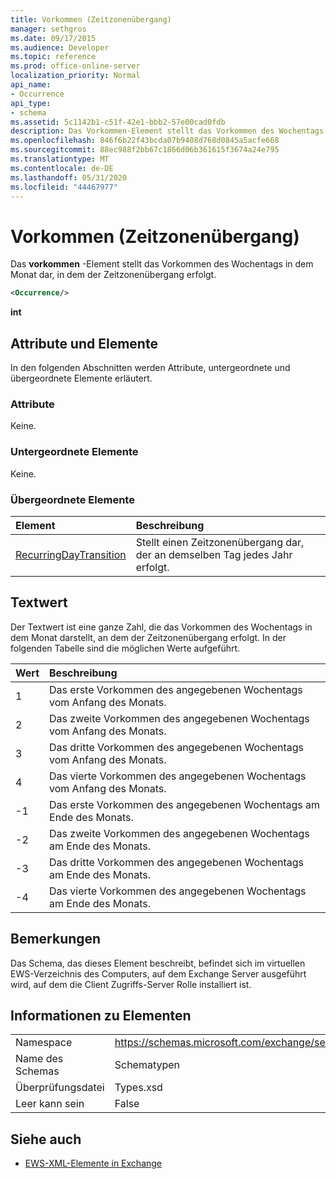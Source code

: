 ```yaml
---
title: Vorkommen (Zeitzonenübergang)
manager: sethgros
ms.date: 09/17/2015
ms.audience: Developer
ms.topic: reference
ms.prod: office-online-server
localization_priority: Normal
api_name:
- Occurrence
api_type:
- schema
ms.assetid: 5c1142b1-c51f-42e1-bbb2-57e00cad0fdb
description: Das Vorkommen-Element stellt das Vorkommen des Wochentags in dem Monat dar, in dem der Zeitzonenübergang erfolgt.
ms.openlocfilehash: 846f6b22f43bcda07b9408d768d0845a5acfe668
ms.sourcegitcommit: 88ec988f2bb67c1866d06b361615f3674a24e795
ms.translationtype: MT
ms.contentlocale: de-DE
ms.lasthandoff: 05/31/2020
ms.locfileid: "44467977"
---
```

# <a name="occurrence-time-zone-transition"></a>Vorkommen (Zeitzonenübergang)

Das **vorkommen** -Element stellt das Vorkommen des Wochentags in dem Monat dar, in dem der Zeitzonenübergang erfolgt. 
  
```xml
<Occurrence/>
```

**int**

## <a name="attributes-and-elements"></a>Attribute und Elemente

In den folgenden Abschnitten werden Attribute, untergeordnete und übergeordnete Elemente erläutert.
  
### <a name="attributes"></a>Attribute

Keine.
  
### <a name="child-elements"></a>Untergeordnete Elemente

Keine.
  
### <a name="parent-elements"></a>Übergeordnete Elemente

|**Element**|**Beschreibung**|
|:-----|:-----|
|[RecurringDayTransition](recurringdaytransition.md) <br/> |Stellt einen Zeitzonenübergang dar, der an demselben Tag jedes Jahr erfolgt.  <br/> |
   
## <a name="text-value"></a>Textwert

Der Textwert ist eine ganze Zahl, die das Vorkommen des Wochentags in dem Monat darstellt, an dem der Zeitzonenübergang erfolgt. In der folgenden Tabelle sind die möglichen Werte aufgeführt.
  
|**Wert**|**Beschreibung**|
|:-----|:-----|
|1  <br/> |Das erste Vorkommen des angegebenen Wochentags vom Anfang des Monats.  <br/> |
|2  <br/> |Das zweite Vorkommen des angegebenen Wochentags vom Anfang des Monats.  <br/> |
|3  <br/> |Das dritte Vorkommen des angegebenen Wochentags vom Anfang des Monats.  <br/> |
|4   <br/> |Das vierte Vorkommen des angegebenen Wochentags vom Anfang des Monats.  <br/> |
|-1  <br/> |Das erste Vorkommen des angegebenen Wochentags am Ende des Monats.  <br/> |
|-2  <br/> |Das zweite Vorkommen des angegebenen Wochentags am Ende des Monats.  <br/> |
|-3  <br/> |Das dritte Vorkommen des angegebenen Wochentags am Ende des Monats.  <br/> |
|-4  <br/> |Das vierte Vorkommen des angegebenen Wochentags am Ende des Monats.  <br/> |
   
## <a name="remarks"></a>Bemerkungen

Das Schema, das dieses Element beschreibt, befindet sich im virtuellen EWS-Verzeichnis des Computers, auf dem Exchange Server ausgeführt wird, auf dem die Client Zugriffs-Server Rolle installiert ist.
  
## <a name="element-information"></a>Informationen zu Elementen

|||
|:-----|:-----|
|Namespace  <br/> |https://schemas.microsoft.com/exchange/services/2006/types  <br/> |
|Name des Schemas  <br/> |Schematypen  <br/> |
|Überprüfungsdatei  <br/> |Types.xsd  <br/> |
|Leer kann sein  <br/> |False  <br/> |
   
## <a name="see-also"></a>Siehe auch

- [EWS-XML-Elemente in Exchange](ews-xml-elements-in-exchange.md)

